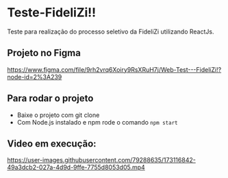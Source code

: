# Teste-FideliZi!!
Teste para realização do processo seletivo da FideliZi utilizando ReactJs.

## Projeto no Figma
https://www.figma.com/file/9rh2vrq6Xoiry9RsXRuH7j/Web-Test---FideliZi!?node-id=2%3A239

## Para rodar o projeto
 - Baixe o projeto com git clone 
 - Com Node.js instalado e npm rode o comando `npm start`
 
## Video em execução:
https://user-images.githubusercontent.com/79288635/173116842-49a3dcb2-027a-4d9d-9ffe-7755d8053d05.mp4



